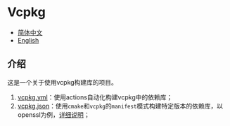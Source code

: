 # Vcpkg

- [简体中文](README.md)
- [English](README.en.md)

## 介绍

这是一个关于使用vcpkg构建库的项目。

1. [vcpkg.yml](.github/workflows/vcpkg.yml)：使用actions自动化构建vcpkg中的依赖库；
2. [vcpkg.json](vcpkg.json)：使用`cmake`和`vcpkg`的`manifest`模式构建特定版本的依赖库，以openssl为例，[详细说明](https://realchuan.github.io/2023/11/29/Vcpkg-manifest-%E7%AE%80%E5%8D%95%E4%BB%8B%E7%BB%8D/)；
